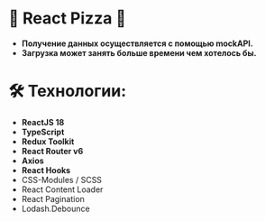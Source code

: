 # 🍕 React Pizza 🍕

- **Получение данных осуществляется с помощью mockAPI.** 
- **Загрузка может занять больше времени чем хотелось бы.**

# 🛠 Технологии:

- **ReactJS 18**
- **TypeScript**
- **Redux Toolkit**
- **React Router v6**
- **Axios**
- **React Hooks**
- CSS-Modules / SCSS
- React Content Loader
- React Pagination
- Lodash.Debounce
